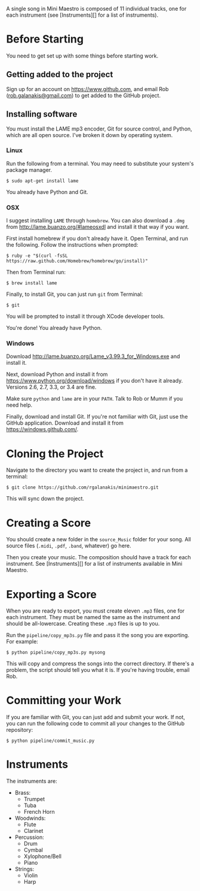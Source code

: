A single song in Mini Maestro is composed of 11 individual tracks,
one for each instrument (see [Instruments][] for a list of instruments).

# Before Starting

You need to get set up with some things before starting work.

## Getting added to the project

Sign up for an account on <https://www.github.com>,
and email Rob (<rob.galanakis@gmail.com>) to get added to the GitHub
project.

## Installing software

You must install the LAME mp3 encoder,
Git for source control,
and Python, which are all open source.
I've broken it down by operating system.

### Linux

Run the following from a terminal. You may need to substitute
your system's package manager.

    $ sudo apt-get install lame
    
You already have Python and Git.

### OSX

I suggest installing `LAME` through `homebrew`.
You can also download a `.dmg` from <http://lame.buanzo.org/#lameosxdl>
and install it that way if you want.

First install homebrew if you don't already have it.
Open Terminal, and run the following.
Follow the instructions when prompted:

    $ ruby -e "$(curl -fsSL https://raw.github.com/Homebrew/homebrew/go/install)"
    
Then from Terminal run:

    $ brew install lame
    
Finally, to install Git, you can just run `git` from Terminal:

    $ git
    
You will be prompted to install it through XCode developer tools.
    
You're done! You already have Python.

### Windows

Download <http://lame.buanzo.org/Lame_v3.99.3_for_Windows.exe>
and install it.

Next, download Python and install it from
<https://www.python.org/download/windows>
if you don't have it already.
Versions 2.6, 2.7, 3.3, or 3.4 are fine.

Make sure `python` and `lame` are in your `PATH`. 
Talk to Rob or Mumm if you need help.

Finally, download and install Git.
If you're not familiar with Git, just use the GitHub application.
Download and install it from <https://windows.github.com/>.

# Cloning the Project

Navigate to the directory you want to create the project in,
and run from a terminal:

    $ git clone https://github.com/rgalanakis/minimaestro.git
    
This will sync down the project.

# Creating a Score

You should create a new folder in the `source_Music` folder for your song.
All source files (`.midi`, `.pdf`, `.band`, whatever) go here.

Then you create your music.
The composition should have a track for each instrument.
See [Instruments][] for a list of instruments
available in Mini Maestro.

# Exporting a Score

When you are ready to export, you must create eleven `.mp3` files, 
one for each instrument. They must be named the same as the instrument
and should be all-lowercase.
Creating these `.mp3` files is up to you.

Run the `pipeline/copy_mp3s.py` file and pass it the song you are exporting.
For example:

    $ python pipeline/copy_mp3s.py mysong
    
This will copy and compress the songs into the correct directory.
If there's a problem, the script should tell you what it is.
If you're having trouble, email Rob.

# Committing your Work

If you are familiar with Git, you can just add and submit your work.
If not, you can run the following code to commit all your changes
to the GitHub repository:

    $ python pipeline/commit_music.py

# Instruments

The instruments are:

- Brass:
    - Trumpet
    - Tuba
    - French Horn
- Woodwinds:
    - Flute
    - Clarinet
- Percussion:
    - Drum
    - Cymbal
    - Xylophone/Bell
    - Piano
- Strings:
    - Violin
    - Harp
